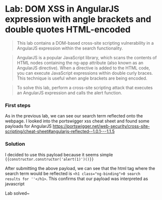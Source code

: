 # Lab: DOM XSS in AngularJS expression with angle brackets and double quotes HTML-encoded

> This lab contains a DOM-based cross-site scripting vulnerability in a AngularJS expression within the search functionality.

>AngularJS is a popular JavaScript library, which scans the contents of HTML nodes containing the ng-app attribute (also known as an AngularJS directive). When a directive is added to the HTML code, you can execute JavaScript expressions within double curly braces. This technique is useful when angle brackets are being encoded.

>To solve this lab, perform a cross-site scripting attack that executes an AngularJS expression and calls the alert function. 

### First steps
As in the previous lab, we can see our search term reflected onto the webpage. I looked into the portswigger xss cheat sheet and found some payloads for AngularJS https://portswigger.net/web-security/cross-site-scripting/cheat-sheet#angularjs-reflected--1.0.1---1.1.5

### Solution
I decided to use this payload because it seems simple `{{constructor.constructor('alert(1)')()}}`

After submitting the above payload, we can see that the html tag where the search term would be reflected is `<h1 class="ng-binding">0 search results for ''</h1>`. This confirms that our payload was interpreted as javascript

Lab solved~


